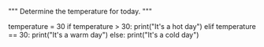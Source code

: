 """ Determine the temperature for today.
"""

temperature = 30
if temperature > 30:
    print("It's a hot day")
elif temperature == 30:
    print("It's a warm day")
else:
    print("It's a cold day")
